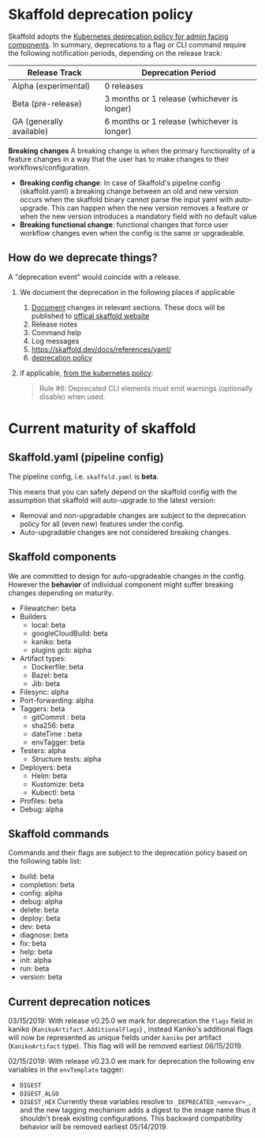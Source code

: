 # Skaffold deprecation policy

Skaffold adopts the [Kubernetes deprecation policy for admin facing components](https://kubernetes.io/docs/reference/using-api/deprecation-policy/#deprecating-a-flag-or-cli). In summary, deprecations to a flag or CLI command require the following notification periods, depending on the release track:

| Release Track | Deprecation Period |
| -------- | -------- |
| Alpha (experimental)    |0 releases     |
| Beta (pre-release) | 3 months or 1 release (whichever is longer)|
| GA (generally available)   | 6 months or 1 release (whichever is longer) |

**Breaking changes**
A breaking change is when the primary functionality of a feature changes in a way that the user has to make changes to their workflows/configuration.
- **Breaking config change**:  In case of Skaffold's pipeline config (skaffold.yaml) a breaking change between an old and new version occurs when the skaffold binary cannot parse the input yaml with auto-upgrade. This can happen when the new version removes a feature or when the new version introduces a mandatory field with no default value
- **Breaking functional change**: functional changes that force user workflow changes even when the config is the same or upgradeable.

## How do we deprecate things?

A "deprecation event" would coincide with a release.

1. We document the deprecation in the following places if applicable
    1. [Document](./docs) changes in relevant sections. These docs will be
        published to [offical skaffold website](https://skaffold.dev/docs/)
    2. Release notes
    3. Command help
    4. Log messages
    5. https://skaffold.dev/docs/references/yaml/
    6. [deprecation policy](/deprecation-policy.md)

2. if applicable, [from the kubernetes policy](https://kubernetes.io/docs/reference/using-api/deprecation-policy/#deprecating-a-flag-or-cli):
    > Rule #6: Deprecated CLI elements must emit warnings (optionally disable) when used.

# Current maturity of skaffold

## Skaffold.yaml (pipeline config)

The pipeline config, i.e. `skaffold.yaml` is **beta**.

This means that you can safely depend on the skaffold config with the assumption that skaffold will auto-upgrade to the latest version:

- Removal and non-upgradable changes are subject to the deprecation policy for all (even new) features under the config.
- Auto-upgradable changes are not considered breaking changes.

## Skaffold components

We are committed to design for auto-upgradeable changes in the config.
However the **behavior** of individual component might suffer breaking changes depending on maturity.

- Filewatcher: beta
- Builders
  - local: beta
  - googleCloudBuild: beta
  - kaniko: beta
  - plugins gcb: alpha
- Artifact types:
  - Dockerfile: beta
  - Bazel: beta
  - Jib: beta
- Filesync: alpha
- Port-forwarding: alpha
- Taggers: beta
  - gitCommit : beta
  - sha256: beta
  - dateTime : beta
  - envTagger: beta
- Testers: alpha
  - Structure tests: alpha
- Deployers: beta
    - Helm: beta
    - Kustomize: beta
    - Kubectl: beta
- Profiles: beta
- Debug: alpha

## Skaffold commands

Commands and their flags are subject to the deprecation policy based on the following table list:

- build:  beta
- completion:  beta
- config:  alpha
- debug: alpha
- delete:  beta
- deploy:  beta
- dev:  beta
- diagnose:  beta
- fix:  beta
- help:  beta
- init:  alpha
- run:  beta
- version:  beta


## Current deprecation notices


03/15/2019: With release v0.25.0 we mark for deprecation the `flags` field in kaniko (`KanikoArtifact.AdditionalFlags`) , instead Kaniko's additional flags will now be represented as unique fields under `kaniko` per artifact (`KanikoArtifact` type).
This flag will will be removed earliest 06/15/2019.

02/15/2019: With  release v0.23.0 we mark for deprecation the following env variables in the `envTemplate` tagger:
- `DIGEST`
- `DIGEST_ALGO`
- `DIGEST_HEX`
Currently these variables resolve to `_DEPRECATED_<envvar>_`, and the new tagging mechanism adds a digest to the image name thus it shouldn't break existing configurations.
This backward compatibility behavior will be removed earliest 05/14/2019.
